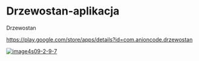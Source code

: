 # Drzewostan-aplikacja
Drzewostan

https://play.google.com/store/apps/details?id=com.anioncode.drzewostan

<a href="https://ibb.co/LzWpvfX"><img src="https://i.ibb.co/BVxswR5/image4s09-2-9-7.png" alt="image4s09-2-9-7" border="0"></a>
